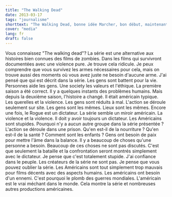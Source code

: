 ```yaml
---
title: "The Walking Dead"
date: 2013-03-17
tags: "journalisme"
shorttext: "The Walking Dead, bonne idée Marcher, bon début, maintenant la série est généralement incapable de re-américain ..."
cover: "media"
lang: fr
draft: false
---
```


Vous connaissez "The walking dead"? La série est une alternative aux histoires bien connues des films de zombies. Dans les films qui survivront documentées avec une violence pure. Je trouve cela ridicule. Je peux comprendre que vous survivez les armes nécessaires pour cela, mais on trouve aussi des moments où vous avez juste ne besoin d'aucune arme. J'ai pensé que qui est décrit dans la série. Les gens sont battent pour la vie. Personnes aide les gens. Une society les valeurs et l'éthique. La première saison a été correct. Il y a quelques instants des problèmes humains. Mais depuis la deuxième saison, l'histoire a changé. Il était américain typique. Les querelles et la violence. Les gens sont réduits à mal. L'action se déroule seulement sur site. Les gens sont les mêmes. Lieux sont les mêmes. Encore une fois, le Rogue est un dictateur. La série semble un miroir américain. La violence et la violence. Il doit y avoir toujours un dictateur. Les Américains sont stupides. Pourquoi n'y a aucun autre groupe dans la série présentée ? L'action se déroule dans une prison. Qu'en est-il de la nourriture ? Qu'en est-il de la santé ? Comment sont les enfants ? Gens ont besoin de paix pour mettre l'âme dans la balance. Il y a beaucoup de choses qu'une personne a besoin. Beaucoup de ces choses ne sont pas discutés. C'est que seulement la bataille et la confrontation seront montrés simplement avec le dictateur. Je pense que c'est totalement stupide. J'ai confiance dans le peuple. Les créateurs de la série ne sont pas. Je pense que vous pouvez oublier la série. Les Américains sont tout simplement trop mauvais pour films décents avec des aspects humains. Les américains ont besoin d'un ennemi. C'est pourquoi le plomb des guerres mondiales. L'américain est le vrai méchant dans le monde. Cela montre la série et nombreuses autres productions américaines.
